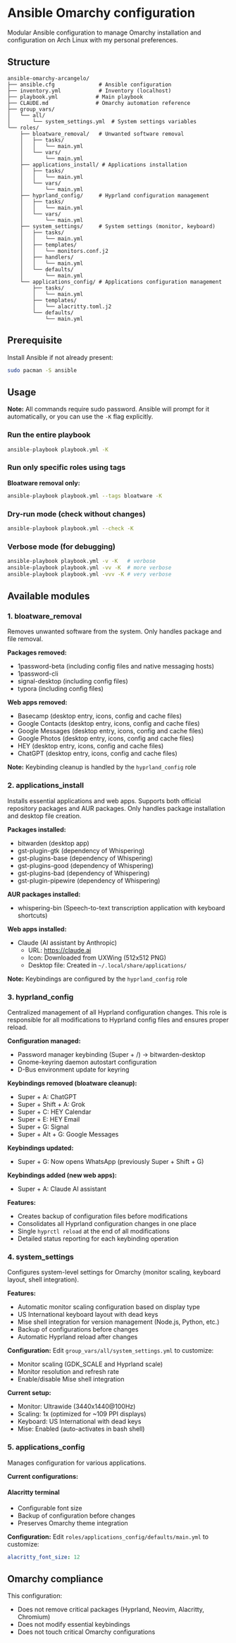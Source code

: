 # Ansible Omarchy configuration

Modular Ansible configuration to manage Omarchy installation and configuration on Arch Linux with my personal preferences.

## Structure

```
ansible-omarchy-arcangelo/
├── ansible.cfg              # Ansible configuration
├── inventory.yml            # Inventory (localhost)
├── playbook.yml            # Main playbook
├── CLAUDE.md               # Omarchy automation reference
├── group_vars/
│   └── all/
│       └── system_settings.yml  # System settings variables
└── roles/
    ├── bloatware_removal/   # Unwanted software removal
    │   ├── tasks/
    │   │   └── main.yml
    │   └── vars/
    │       └── main.yml
    ├── applications_install/ # Applications installation
    │   ├── tasks/
    │   │   └── main.yml
    │   └── vars/
    │       └── main.yml
    ├── hyprland_config/     # Hyprland configuration management
    │   ├── tasks/
    │   │   └── main.yml
    │   └── vars/
    │       └── main.yml
    ├── system_settings/     # System settings (monitor, keyboard)
    │   ├── tasks/
    │   │   └── main.yml
    │   ├── templates/
    │   │   └── monitors.conf.j2
    │   ├── handlers/
    │   │   └── main.yml
    │   └── defaults/
    │       └── main.yml
    └── applications_config/ # Applications configuration management
        ├── tasks/
        │   └── main.yml
        ├── templates/
        │   └── alacritty.toml.j2
        └── defaults/
            └── main.yml
```

## Prerequisite

Install Ansible if not already present:
   ```bash
   sudo pacman -S ansible
   ```

## Usage

**Note:** All commands require sudo password. Ansible will prompt for it automatically, or you can use the `-K` flag explicitly.

### Run the entire playbook

```bash
ansible-playbook playbook.yml -K
```

### Run only specific roles using tags

**Bloatware removal only:**
```bash
ansible-playbook playbook.yml --tags bloatware -K
```

### Dry-run mode (check without changes)

```bash
ansible-playbook playbook.yml --check -K
```

### Verbose mode (for debugging)

```bash
ansible-playbook playbook.yml -v -K   # verbose
ansible-playbook playbook.yml -vv -K  # more verbose
ansible-playbook playbook.yml -vvv -K # very verbose
```

## Available modules

### 1. bloatware_removal

Removes unwanted software from the system. Only handles package and file removal.

**Packages removed:**
- 1password-beta (including config files and native messaging hosts)
- 1password-cli
- signal-desktop (including config files)
- typora (including config files)

**Web apps removed:**
- Basecamp (desktop entry, icons, config and cache files)
- Google Contacts (desktop entry, icons, config and cache files)
- Google Messages (desktop entry, icons, config and cache files)
- Google Photos (desktop entry, icons, config and cache files)
- HEY (desktop entry, icons, config and cache files)
- ChatGPT (desktop entry, icons, config and cache files)

**Note:** Keybinding cleanup is handled by the `hyprland_config` role

### 2. applications_install

Installs essential applications and web apps. Supports both official repository packages and AUR packages. Only handles package installation and desktop file creation.

**Packages installed:**
- bitwarden (desktop app)
- gst-plugin-gtk (dependency of Whispering)
- gst-plugins-base (dependency of Whispering)
- gst-plugins-good (dependency of Whispering)
- gst-plugins-bad (dependency of Whispering)
- gst-plugin-pipewire (dependency of Whispering)

**AUR packages installed:**
- whispering-bin (Speech-to-text transcription application with keyboard shortcuts)

**Web apps installed:**
- Claude (AI assistant by Anthropic)
  - URL: https://claude.ai
  - Icon: Downloaded from UXWing (512x512 PNG)
  - Desktop file: Created in `~/.local/share/applications/`

**Note:** Keybindings are configured by the `hyprland_config` role

### 3. hyprland_config

Centralized management of all Hyprland configuration changes. This role is responsible for all modifications to Hyprland config files and ensures proper reload.

**Configuration managed:**
- Password manager keybinding (Super + /) → bitwarden-desktop
- Gnome-keyring daemon autostart configuration
- D-Bus environment update for keyring

**Keybindings removed (bloatware cleanup):**
- Super + A: ChatGPT
- Super + Shift + A: Grok
- Super + C: HEY Calendar
- Super + E: HEY Email
- Super + G: Signal
- Super + Alt + G: Google Messages

**Keybindings updated:**
- Super + G: Now opens WhatsApp (previously Super + Shift + G)

**Keybindings added (new web apps):**
- Super + A: Claude AI assistant

**Features:**
- Creates backup of configuration files before modifications
- Consolidates all Hyprland configuration changes in one place
- Single `hyprctl reload` at the end of all modifications
- Detailed status reporting for each keybinding operation

### 4. system_settings

Configures system-level settings for Omarchy (monitor scaling, keyboard layout, shell integration).

**Features:**
- Automatic monitor scaling configuration based on display type
- US International keyboard layout with dead keys
- Mise shell integration for version management (Node.js, Python, etc.)
- Backup of configurations before changes
- Automatic Hyprland reload after changes

**Configuration:**
Edit `group_vars/all/system_settings.yml` to customize:
- Monitor scaling (GDK_SCALE and Hyprland scale)
- Monitor resolution and refresh rate
- Enable/disable Mise shell integration

**Current setup:**
- Monitor: Ultrawide (3440x1440@100Hz)
- Scaling: 1x (optimized for ~109 PPI displays)
- Keyboard: US International with dead keys
- Mise: Enabled (auto-activates in bash shell)

### 5. applications_config

Manages configuration for various applications.

**Current configurations:**

#### Alacritty terminal
- Configurable font size
- Backup of configuration before changes
- Preserves Omarchy theme integration

**Configuration:**
Edit `roles/applications_config/defaults/main.yml` to customize:

```yaml
alacritty_font_size: 12
```

## Omarchy compliance

This configuration:
- Does not remove critical packages (Hyprland, Neovim, Alacritty, Chromium)
- Does not modify essential keybindings
- Does not touch critical Omarchy configurations